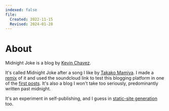 ```yaml
---
indexed: false
file:
  Created: 2022-11-15
  Revised: 2024-01-28
---
```


# About

Midnight Joke is a blog by [Kevin Chavez](https://twitter.com/aykev).

It's called Midnight Joke after a song I like by [Takako Mamiya](https://www.youtube.com/watch?v=fUzKRfDsP1U). I made a [remix](https://soundcloud.com/mr-onion/takako-mamiya-yoru-ni) of it and used the soundcloud link to test this blogging platform in one of the [first posts](./midnight-joke). It's also a blog I won't take too seriously, predominantly written past midnight.

It's an experiment in self-publishing, and I guess in [static-site generation](./yip) too.
